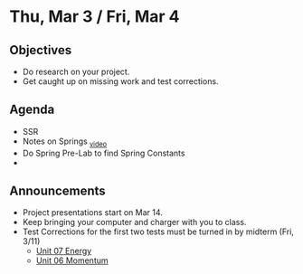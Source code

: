 Thu, Mar 3 / Fri, Mar 4
=================== 
  
Objectives  
------------  
- Do research on your project.
- Get caught up on missing work and test corrections.

Agenda    
---------    

- SSR
- Notes on Springs <sub>[video](https://avon.schoology.com/course/5138386979/materials/gp/5736774340)</sub>
- Do Spring Pre-Lab to find Spring Constants
- 

Announcements 
-------------  
 
- Project presentations start on Mar 14.
- Keep bringing your computer and charger with you to class.
- Test Corrections for the first two tests must be turned in by midterm (Fri, 3/11)
	- [Unit 07 Energy](https://avon.schoology.com/assignment/5656214362/)
	- [Unit 06 Momentum](https://avon.schoology.com/assignment/5574857809/)


[wd2]: https://avon.schoology.com/course/5138386979/materials/gp/5728367466
[bib]: https://avon.schoology.com/assignment/5526830221/
[temp]: https://avon.schoology.com/course/5138386979/materials/gp/5672843626
[pend-vid]: https://avon.schoology.com/course/5138386979/materials/gp/5690374047
[submit]: https://avon.schoology.com/assignment/5690527389/
[data]: https://avon.schoology.com/course/5138386979/materials/gp/5722288329

<!--stackedit_data:
eyJoaXN0b3J5IjpbLTI2NDk0Mzg2NSwtMjE0MDcyMzcxLC01NT
cyMTM2NjcsMzc5NjEyOTc4LDIwMTMwMjEzODcsNjkwNzE4MTAs
MTg3ODY3OTYxNiwxNDI2NTA3Njk5LC0yMTIzNzk4NTUzLDI1ND
AxNjI1LC0xMzQ2NDc2MzU5LDE2MTczMTIzMTcsMzQ3MzcyNzM4
LC02OTg1MjQxMTIsLTIwOTg1NTkzNCwtNjYxOTU1MTg1LC0xMj
Q1NTM2MDI0LDU2MzQ1MzkzMSwxMTcwOTEyOTc3LDE4NTY2Mjg0
NV19
-->